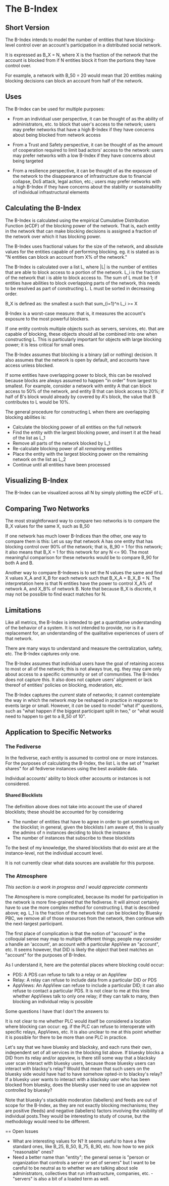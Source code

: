 # The B-Index

## Short Version

The B-Index intends to model the number of entities that have blocking-level
control over an account's participation in a distributed social network.

It is expressed as B_X = N, where X is the fraction of the network that the
account is blocked from if N entities block it from the portions they have
control over.

For example, a network with B_50 = 20 would mean that 20 entities making
blocking decisions can block an account from half of the network.

## Uses

The B-Index can be used for multiple purposes:

* From an individual user perspective, it can be thought of as the ability of
    administrators, etc. to block that user's access to the network; users may
    prefer networks that have a high B-Index if they have concerns about being
    blocked from network access

* From a Trust and Safety perspective, it can be thought of as the amount of
    cooperation required to limit bad actors' access to the network: users may
    prefer networks with a low B-Index if they have concerns about being targeted

* From a resilience perspective, it can be thought of as the exposure of the
    network to the disappearance of infrastructure due to financial collapse,
    DoS attack, legal action, etc.; users may prefer networks with a high B-Index
    if they have concerns about the stability or sustainability of individual
    infrastructural elements

## Calculating the B-Index

The B-Index is calculated using the empirical Cumulative Distribution Function
(eCDF) of the blocking power of the network. That is, each entity in the
network that can make blocking decisions is assigned a fraction of the network
over which it has blocking power. 

The B-Index uses fractional values for the size of the network, and absolute
values for the entities capable of performing blocking. eg. it is stated as is
"N entities can block an account from X% of the network."

The B-Index is calculated over a list L, where |L| is the number of entities
that are able to block access to a portion of the network. L_i is the fraction
of the network that i is able to block access to. The sum of L must be 1; if
entities have abilities to block overlapping parts of the network, this needs
to be resolved as part of constructing L. L must be sorted in decreasing order.

B_X is defined as: the smallest a such that sum_{i=1}^n L_i >= X

B-Index is a worst-case measure: that is, it measures the account's exposure
to the most powerful blockers.

If one entity controls multiple objects such as servers, services, etc. that
are capable of blocking, these objects should all be combined into one when
constructing L. This is particularly important for objects with large blocking
power; it is less critical for small ones.

The B-Index assumes that blocking is a binary (all or nothing) decision. It
also assumes that the network is open by default, and accounts have access
unless blocked.

If some entities have overlapping power to block, this can be resolved because
blocks are always assumed to happen "in order" from largest to smallest. For
example, consider a network with entity A that can block access to 50% of the
network, and entity B that can block access to 20%; if half of B's block would
already by covered by A's block, the value that B contributes to L would be 10%.

The general procedure for constructing L when there are overlapping blocking
abilities is:

 * Calculate the blocking power of all entities on the full network
 * Find the entity with the largest blocking power, and insert it at the
   head of the list as L_1
 * Remove all parts of the network blocked by L_1
 * Re-calculate blocking power of all *remaining* entities
 * Place the entity with the largest blocking power on the remaining network
   on the list as L_2
 * Continue until all entities have been processed

## Visualizing B-Index

The B-Index can be visualized across all N by simply plotting the eCDF of L.

## Comparing Two Networks

The most straightforward way to compare two networks is to compare the B_X
values for the same X, such as B_50

If one network has much lower B-Indices than the other, one way to compare
them is this: Let us say that network A has one entity that has blocking control
over 90% of the network; that is, B_90 = 1 for this network; it also means that
B_X = 1 for this network for any N <= 90. The most meaningful comparison for these
networks would be to compare B_90 for both A and B.

Another way to compare B-Indexes is to set the N values the same and find X values
X_A and X_B for each network such that B_X_A = B_X_B = N. The interpretation
here is that N entities have the power to control X_A% of network A, and X_B% of
network B. Note that because B_X is discrete, it may not be possible to find exact
matches for N.

## Limitations

Like all metrics, the B-Index is intended to get a quantitative understanding
of the behavior of a system. It is not intended to provide, nor is it a
replacement for, an understanding of the qualitative experiences of users
of that network. 

There are many ways to understand and measure the centralization, safety, etc.
The B-Index captures only one.

The B-Index assumes that individual users have the goal of retaining access to
most or all of the network; this is not always true, eg. they may care only
about access to a specific community or set of communities. The B-Index does
not capture this. It also does not capture users' alignment or lack thereof of
entities' policies on blocking, moderation, etc.

The B-Index captures the *current* state of networks; it cannot contemplate
the way in which the network *may* be reshaped in practice in response to
events large or small. However, it *can* be used to model "what if" questions,
such as "what happen if the biggest participant split in two," or "what would
need to happen to get to a B_50 of 10".

## Application to Specific Networks

### The Fediverse

In the fediverse, each entity is assumed to control one or more instances. For
the purposes of calculating the B-Index, the list L is the set of "market
shares" for all fediverse instances using the best available data. 

Individual accounts' ability to block other accounts or instances is not
considered.

#### Shared Blocklists

The definition above does not take into account the use of shared blocklists;
these should be accounted for by considering

* The number of entities that have to agree in order to get something on the
    blocklist; in general, given the blocklists I am aware of, this is usually
    the admins of n instances deciding to block the instance
* The number of instances that subscribe to these blocklists

To the best of my knowledge, the shared blocklists that do exist are at the
instance-level, not the individual account level.

It is not currently clear what data sources are available for this purpose.

### The Atmosphere

*This section is a work in progress and I would appreciate comments*

The Atmosphere is more complicated, because its model for participation in the
network is more fine-grained that the fediverse. It will almost certainly have
to use the more complex method for constructing L that is described above; eg.
L_1 is the fraction of the network that can be blocked by Bluesky PBC, we remove
all of those resources from the network, then continue with the next-largest 
participant.

The first place of complication is that the notion of "account" in the
colloquial sense may map to multiple different things; people may consider a
handle an 'account', an account with a particular AppView an "account", etc.
It seems however, that DID is likely the object that best matches an "account"
for the purposes of B-Index.

As I understand it, here are the potential places where blocking could occur:

* PDS: A PDS can refuse to talk to a relay or an AppView
* Relay: A relay can refuse to include data from a particular DID or PDS
* AppViews: An AppView can refuse to include a particular DID; it can also refuse to contact a particular PDS. It is not clear to me at this time whether AppViews talk to only one relay; if they can talk to many, then blocking an individual relay is possible

Some questions I have that I don't the answers to:

It is not clear to me whether PLC would itself be considered a location where
blocking can occur: eg. if the PLC can refuse to interoperate with specific
relays, AppViews, etc. It is also unclear to me at this point whether it is
possible for there to be more than one PLC in practice.

Let's say that we have bluesky and blacksky, and each runs their own,
independent set of all services in the blocking list above. If bluesky blocks a
DID from its relay and/or appview, is there still some way that a blacksky user
scan interact with bluesky users, because those bluesky users can interact with
blacksy's relay? Would that mean that such users on the bluesky side would have
had to have somehow opted-in to blacksy's relay? If a bluesky user wants to 
interact with a blacksky user who has been blocked from bluesky, does the bluesky
user need to use an appview not controlled by bluesky?

Note that bluesky's stackable moderation (labellers) and feeds are out of scope
for the B-Index, as they are not exactly blocking mechanisms; they are positive
(feeds) and negative (labellers) factors involving the visibility of individual
posts.They would be interesting to study of course, but the methodology would
need to be different.

== Open Issues

* What are interesting values for N? It seems useful to have a few standard
  ones, like B_25, B_50, B_75, B_90, etc. how how to we pick "reasonable" ones?
* Need a better name than "entity"; the general sense is "person or
    organization that controls a server or set of servers" but I want to be 
    careful to be neutral as to whether we are talking about sole administrators,
    collectives that run infrastructure, companies, etc. - "servers" is also a bit
    of a loaded term as well.

